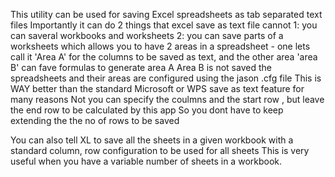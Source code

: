 This utility can be used for saving Excel spreadsheets as tab separated text files
Importantly it can do 2 things that excel save as text file cannot
1: you can saveral workbooks and worksheets 
2: you can save parts of a worksheets which allows you to have 2 areas in a spreadsheet - one lets call it 'Area A' 
for the columns to be saved as text, and the other area 'area B' can fave formulas to generate area A
Area B is not saved
the spreadsheets and their areas are configured using the jason .cfg file
This is WAY better than the standard Microsoft or WPS save as text feature for many reasons
Not you can specify the coulmns and the start row , but leave the end row to be calculated by this app 
So you dont have to keep extending the the no of rows to be saved

You can also tell XL to save all the sheets in a given workbook with a standard column, row configuration to be used for all sheets
This is very useful when you have a variable number of sheets in a workbook.

